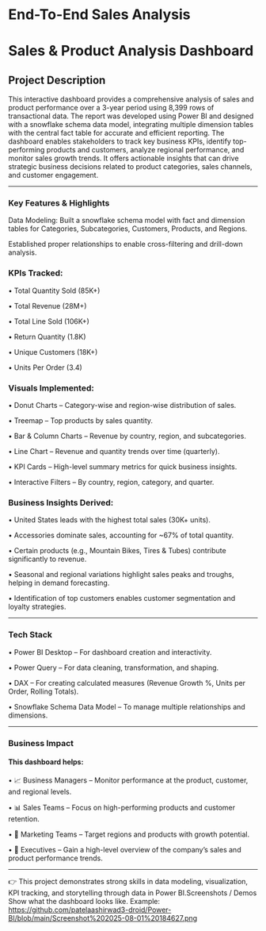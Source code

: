 # End-To-End Sales Analysis
# Sales & Product Analysis Dashboard
## Project Description
This interactive dashboard provides a comprehensive analysis of sales and product performance over a 3-year period using 8,399 rows of transactional data. The report was developed using Power BI and designed with a snowflake schema data model, integrating multiple dimension tables with the central fact table for accurate and efficient reporting.
The dashboard enables stakeholders to track key business KPIs, identify top-performing products and customers, analyze regional performance, and monitor sales growth trends. It offers actionable insights that can drive strategic business decisions related to product categories, sales channels, and customer engagement.
________________________________________
### Key Features & Highlights
Data Modeling:
Built a snowflake schema model with fact and dimension tables for Categories, Subcategories, Customers, Products, and Regions.

Established proper relationships to enable cross-filtering and drill-down analysis.
### 	KPIs Tracked:
 • Total Quantity Sold (85K+)

 • Total Revenue (28M+)
 
 • Total Line Sold (106K+)
 
 • Return Quantity (1.8K)
 
 • Unique Customers (18K+)
 
 • Units Per Order (3.4)
 
 
### 	Visuals Implemented:
•	Donut Charts – Category-wise and region-wise distribution of sales.

•	Treemap – Top products by sales quantity.

•	Bar & Column Charts – Revenue by country, region, and subcategories.

•	Line Chart – Revenue and quantity trends over time (quarterly).

•	KPI Cards – High-level summary metrics for quick business insights.

•	Interactive Filters – By country, region, category, and quarter.

### 	Business Insights Derived:
•	United States leads with the highest total sales (30K+ units).
 
•	Accessories dominate sales, accounting for ~67% of total quantity.
 
•	Certain products (e.g., Mountain Bikes, Tires & Tubes) contribute significantly to revenue.
 
•	Seasonal and regional variations highlight sales peaks and troughs, helping in demand forecasting.
 
•	Identification of top customers enables customer segmentation and loyalty strategies.
________________________________________
### Tech Stack
•	Power BI Desktop – For dashboard creation and interactivity.

•	Power Query – For data cleaning, transformation, and shaping.

•	DAX – For creating calculated measures (Revenue Growth %, Units per Order, Rolling Totals).

•	Snowflake Schema Data Model – To manage multiple relationships and dimensions.
________________________________________
### Business Impact
#### This dashboard helps:
•	📈 Business Managers – Monitor performance at the product, customer, and regional levels.

•	📊 Sales Teams – Focus on high-performing products and customer retention.

•	🎯 Marketing Teams – Target regions and products with growth potential.

•	🏢 Executives – Gain a high-level overview of the company’s sales and product performance trends.
________________________________________
👉 This project demonstrates strong skills in data modeling, visualization, KPI tracking, and storytelling through data in Power BI.Screenshots / Demos Show what the dashboard looks like.
Example: https://github.com/patelaashirwad3-droid/Power-BI/blob/main/Screenshot%202025-08-01%20184627.png
